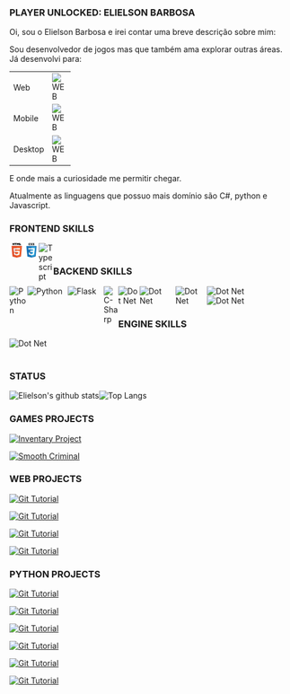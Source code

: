 ### PLAYER UNLOCKED: ELIELSON BARBOSA

Oi, sou o Elielson Barbosa e irei contar uma breve descrição sobre mim:

Sou desenvolvedor de jogos mas que também ama explorar outras áreas.
Já desenvolvi para:
<table border="0">
	<tr>
		<td>Web</td>
		<td>
			<img align="left" alt="WEB" width="26px" src="https://img2.gratispng.com/20180706/bcw/kisspng-web-development-logo-clip-art-joomla-icon-5b3fa921d25041.4362954515308987218615.jpg" /> 
		</td>
	</tr>
	<tr>
		<td>
			Mobile 
		</td>
		<td>
			<img align="left" alt="WEB" width="26px" src="https://www.freepnglogos.com/uploads/mobile-circle-logo-png-30.png" /> 
		</td>
	</tr>
<tr>
<td>
Desktop
</td>
<td>
<img align="left" alt="WEB" width="26px" src="https://thumbs.dreamstime.com/b/%C3%ADcone-para-seu-projeto-do-site-logotipo-vetor-computador-de-secret%C3%A1ria-app-ui-ilustra-o-151573142.jpg" /> 
</td>
</tr>
</table>
E onde mais a curiosidade me permitir chegar.

Atualmente as linguagens que possuo mais domínio são C#, python e Javascript.

### FRONTEND SKILLS

<div style="background-color: green;">
<img align="left" alt="HTML5" width="26px" src="https://raw.githubusercontent.com/github/explore/80688e429a7d4ef2fca1e82350fe8e3517d3494d/topics/html/html.png" />

<img align="left" alt="CSS3" width="26px" src="https://raw.githubusercontent.com/github/explore/80688e429a7d4ef2fca1e82350fe8e3517d3494d/topics/css/css.png" />

<img align="left" alt="Typescript" width="26px" src="https://upload.wikimedia.org/wikipedia/commons/thumb/9/99/Unofficial_JavaScript_logo_2.svg/1024px-Unofficial_JavaScript_logo_2.svg.png"/>
</div>
<br>


### BACKEND SKILLS

<div>

<img align="left" alt="Python" width="32px" src="https://www.vectorlogo.zone/logos/python/python-vertical.svg"/>

<img align="left" alt="Python" width="72px" src="https://www.vectorlogo.zone/logos/opencv/opencv-ar21.svg"/>

<img align="left" alt="Flask" width="64px" src="https://www.vectorlogo.zone/logos/pocoo_flask/pocoo_flask-ar21.svg"/>

<img align="left" alt="C-Sharp" width="26px" src="https://seeklogo.com/images/C/c-sharp-c-logo-02F17714BA-seeklogo.com.png"/>

<img align="left" alt="Dot Net" width="38px" src="https://www.vectorlogo.zone/logos/dotnet/dotnet-vertical.svg"/>

<img align="left" alt="Dot Net" width="64px" src="https://upload.wikimedia.org/wikipedia/commons/thumb/d/d9/Node.js_logo.svg/1200px-Node.js_logo.svg.png"/>

<img align="left" alt="Dot Net" width="56px" src="https://cpl.thalesgroup.com/sites/default/files/content/paragraphs/intro/2020-03/postgresql-logo.png"/>

<img align="left" alt="Dot Net" width="98px" src="https://www.vectorlogo.zone/logos/mongodb/mongodb-ar21.svg"/>

<img align="left" alt="Dot Net" width="98px" src="https://www.vectorlogo.zone/logos/regexplanet/regexplanet-ar21.svg"/>

</div>

<br>
<br>

### ENGINE SKILLS

<img align="left" alt="Dot Net" width="100px" src="https://www.vectorlogo.zone/logos/unity3d/unity3d-ar21.svg"/>
<br>
<br>

### STATUS

![Elielson's github stats](https://github-readme-stats.vercel.app/api?username=Elielson68&bg_color=30,e96443,904e95&text_color=fff&count_private=true&show_icons=true&line_height=40&icon_color=fff&title_color=fff&hide_border=true)![Top Langs](https://github-readme-stats.vercel.app/api/top-langs/?username=Elielson68&bg_color=30,e96443,904e95&text_color=fff&count_private=false&icon_color=fff&title_color=fff&hide_border=true)
### GAMES PROJECTS

[![Inventary Project](https://github-readme-stats.vercel.app/api/pin/?username=Elielson68&repo=InventarioProject&bg_color=30,e96443,904e95&text_color=fff&count_private=true&show_icons=true&line_height=40&icon_color=fff&title_color=fff&hide_border=true)](https://github.com/rnanc/Tutorial_Git)

[![Smooth Criminal](https://github-readme-stats.vercel.app/api/pin/?username=Elielson68&repo=Smooth-Criminal&bg_color=30,e96443,904e95&text_color=fff&count_private=true&show_icons=true&line_height=40&icon_color=fff&title_color=fff&hide_border=true)](https://github.com/rnanc/Tutorial_Git)


### WEB PROJECTS

[![Git Tutorial](https://github-readme-stats.vercel.app/api/pin/?username=Elielson68&repo=DTM&bg_color=30,e96443,904e95&text_color=fff&count_private=true&show_icons=true&line_height=40&icon_color=fff&title_color=fff&hide_border=true)](https://github.com/rnanc/Tutorial_Git)

[![Git Tutorial](https://github-readme-stats.vercel.app/api/pin/?username=rnanc&repo=dtm-evaluation&bg_color=30,e96443,904e95&text_color=fff&count_private=true&show_icons=true&line_height=40&icon_color=fff&title_color=fff&hide_border=true)](https://github.com/rnanc/Tutorial_Git)

[![Git Tutorial](https://github-readme-stats.vercel.app/api/pin/?username=olucasfreitas&repo=Estoque4000&bg_color=30,e96443,904e95&text_color=fff&count_private=true&show_icons=true&line_height=40&icon_color=fff&title_color=fff&hide_border=true)](https://github.com/rnanc/Tutorial_Git)

[![Git Tutorial](https://github-readme-stats.vercel.app/api/pin/?username=rnanc&repo=MOBYDATA&bg_color=30,e96443,904e95&text_color=fff&count_private=true&show_icons=true&line_height=40&icon_color=fff&title_color=fff&hide_border=true)](https://github.com/rnanc/Tutorial_Git)

### PYTHON PROJECTS

[![Git Tutorial](https://github-readme-stats.vercel.app/api/pin/?username=marciaBot&repo=marcia-bot&bg_color=30,e96443,904e95&text_color=fff&count_private=true&show_icons=true&line_height=40&icon_color=fff&title_color=fff&hide_border=true)](https://github.com/rnanc/Tutorial_Git)

[![Git Tutorial](https://github-readme-stats.vercel.app/api/pin/?username=Elielson68&repo=Encontrar-P-e-Q&bg_color=30,e96443,904e95&text_color=fff&count_private=true&show_icons=true&line_height=40&icon_color=fff&title_color=fff&hide_border=true)](https://github.com/rnanc/Tutorial_Git)

[![Git Tutorial](https://github-readme-stats.vercel.app/api/pin/?username=Elielson68&repo=Algoritmo-Euclides&bg_color=30,e96443,904e95&text_color=fff&count_private=true&show_icons=true&line_height=40&icon_color=fff&title_color=fff&hide_border=true)](https://github.com/rnanc/Tutorial_Git)

[![Git Tutorial](https://github-readme-stats.vercel.app/api/pin/?username=Elielson68&repo=Calcular-Encontrar-C-ou-M-1&bg_color=30,e96443,904e95&text_color=fff&count_private=true&show_icons=true&line_height=40&icon_color=fff&title_color=fff&hide_border=true)](https://github.com/rnanc/Tutorial_Git)

[![Git Tutorial](https://github-readme-stats.vercel.app/api/pin/?username=Elielson68&repo=JogoDaVelha&bg_color=30,e96443,904e95&text_color=fff&count_private=true&show_icons=true&line_height=40&icon_color=fff&title_color=fff&hide_border=true)](https://github.com/rnanc/Tutorial_Git)

[![Git Tutorial](https://github-readme-stats.vercel.app/api/pin/?username=Elielson68&repo=Py-AVL-Tree&bg_color=30,e96443,904e95&text_color=fff&count_private=true&show_icons=true&line_height=40&icon_color=fff&title_color=fff&hide_border=true)](https://github.com/rnanc/Tutorial_Git)

